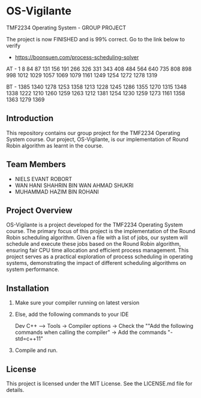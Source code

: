 # OS-Vigilante
TMF2234 Operating System - GROUP PROJECT

The project is now FINISHED and is 99% correct.
Go to the link below to verify
- https://boonsuen.com/process-scheduling-solver
  
AT - 
1 8 84 87 131 156 191 266 326 331 343 408 484 564 640 735 808 898 998 1012 1029 1057 1069 1079 1161 1249 1254 1272 1278 1319

BT -
1385 1340 1278 1253 1358 1213 1228 1245 1286 1355 1270 1315 1348 1338 1222 1210 1260 1259 1263 1212 1381 1254 1230 1259 1273 1161 1358 1363 1279 1369 


## Introduction
This repository contains our group project for the TMF2234 Operating System course. Our project, OS-Vigilante, is our implementation of Round Robin algorithm as learnt in the course.

## Team Members
- NIELS EVANT ROBORT
- WAN HANI SHAHRIN BIN WAN AHMAD SHUKRI
- MUHAMMAD HAZIM BIN ROHANI

## Project Overview
OS-Vigilante is a project developed for the TMF2234 Operating System course. The primary focus of this project is the implementation of the Round Robin scheduling algorithm. Given a file with a list of jobs, our system will schedule and execute these jobs based on the Round Robin algorithm, ensuring fair CPU time allocation and efficient process management. This project serves as a practical exploration of process scheduling in operating systems, demonstrating the impact of different scheduling algorithms on system performance.

## Installation
1. Make sure your compiler running on latest version
2. Else, add the following commands to your IDE
   
   Dev C++
   --> Tools -> Compiler options -> Check the ""Add the following commands when calling the compiler" -> Add the commands "-std=c++11"
4. Compile and run.

## License
This project is licensed under the MIT License. See the LICENSE.md file for details.
